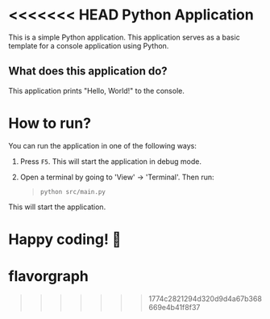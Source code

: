 <<<<<<< HEAD
Python Application
======================
This is a simple Python application. This application serves as a basic template for a console application using Python.

What does this application do?
-------------------------------
This application prints "Hello, World!" to the console.

# How to run?
You can run the application in one of the following ways:

1. Press `F5`. This will start the application in debug mode.

2. Open a terminal by going to 'View' -> 'Terminal'. Then run:
    > `python src/main.py`

This will start the application.

Happy coding! 🙂
=======
# flavorgraph
>>>>>>> 1774c2821294d320d9d4a67b368669e4b41f8f37

